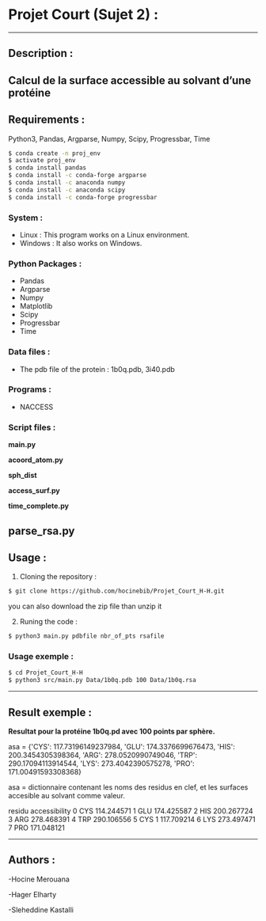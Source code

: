 # Projet Court (Sujet 2) :
---
## Description :

Calcul de la surface accessible au solvant d’une protéine
---
## Requirements :
Python3, Pandas, Argparse, Numpy, Scipy, Progressbar, Time
```bash
$ conda create -n proj_env
$ activate proj_env
$ conda install pandas
$ conda install -c conda-forge argparse
$ conda install -c anaconda numpy
$ conda install -c anaconda scipy
$ conda install -c conda-forge progressbar
```
### System :
- Linux : This program works on a Linux environment.
- Windows : It also works on Windows.

### Python Packages :
- Pandas
- Argparse
- Numpy
- Matplotlib
- Scipy
- Progressbar
- Time

### Data files :
- The pdb file of the protein : 1b0q.pdb, 3i40.pdb

### Programs :
- NACCESS

### Script files :
**main.py**

**acoord_atom.py**

**sph_dist**

**access_surf.py**

**time_complete.py**

**parse_rsa.py**
---
## Usage :
1. Cloning the repository :
```bash
$ git clone https://github.com/hocinebib/Projet_Court_H-H.git
```
you can also download the zip file than unzip it

2. Runing the code :
```bash
$ python3 main.py pdbfile nbr_of_pts rsafile
```

### Usage exemple :
```bash
$ cd Projet_Court_H-H
$ python3 src/main.py Data/1b0q.pdb 100 Data/1b0q.rsa
```
---
## Result exemple :
**Resultat pour la protéine 1b0q.pd avec 100 points par sphère.**

asa = 
{'CYS': 117.73196149237984, 'GLU': 174.3376699676473, 'HIS': 200.3454305398364, 'ARG': 278.0520990749046, 'TRP': 290.17094113914544, 'LYS': 273.4042390575278, 'PRO': 171.00491593308368} 

asa = dictionnaire contenant les noms des residus en clef, et les surfaces accesible au solvant comme valeur. 

  residu  accessibility
0    CYS     114.244571
1    GLU     174.425587
2    HIS     200.267724
3    ARG     278.468391
4    TRP     290.106556
5  CYS 1     117.709214
6    LYS     273.497471
7    PRO     171.048121

---
## Authors :
-Hocine Merouana

-Hager Elharty

-Sleheddine Kastalli

